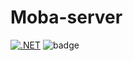 # Moba-server
[![.NET](https://github.com/Moba-co/Moba-server/actions/workflows/dotnet-build.yml/badge.svg)](https://github.com/Moba-co/Moba-server/actions/workflows/dotnet-build.yml)
![badge](https://tokei.rs/b1/github/Moba-co/Moba-server)
